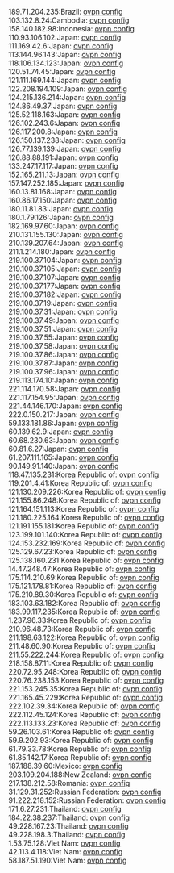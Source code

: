 189.71.204.235:Brazil: [ovpn config](vpn/189_71_204_235.ovpn)  
103.132.8.24:Cambodia: [ovpn config](vpn/103_132_8_24.ovpn)  
158.140.182.98:Indonesia: [ovpn config](vpn/158_140_182_98.ovpn)  
110.93.106.102:Japan: [ovpn config](vpn/110_93_106_102.ovpn)  
111.169.42.6:Japan: [ovpn config](vpn/111_169_42_6.ovpn)  
113.144.96.143:Japan: [ovpn config](vpn/113_144_96_143.ovpn)  
118.106.134.123:Japan: [ovpn config](vpn/118_106_134_123.ovpn)  
120.51.74.45:Japan: [ovpn config](vpn/120_51_74_45.ovpn)  
121.111.169.144:Japan: [ovpn config](vpn/121_111_169_144.ovpn)  
122.208.194.109:Japan: [ovpn config](vpn/122_208_194_109.ovpn)  
124.215.136.214:Japan: [ovpn config](vpn/124_215_136_214.ovpn)  
124.86.49.37:Japan: [ovpn config](vpn/124_86_49_37.ovpn)  
125.52.118.163:Japan: [ovpn config](vpn/125_52_118_163.ovpn)  
126.102.243.6:Japan: [ovpn config](vpn/126_102_243_6.ovpn)  
126.117.200.8:Japan: [ovpn config](vpn/126_117_200_8.ovpn)  
126.150.137.238:Japan: [ovpn config](vpn/126_150_137_238.ovpn)  
126.77.139.139:Japan: [ovpn config](vpn/126_77_139_139.ovpn)  
126.88.88.191:Japan: [ovpn config](vpn/126_88_88_191.ovpn)  
133.247.17.117:Japan: [ovpn config](vpn/133_247_17_117.ovpn)  
152.165.211.13:Japan: [ovpn config](vpn/152_165_211_13.ovpn)  
157.147.252.185:Japan: [ovpn config](vpn/157_147_252_185.ovpn)  
160.13.81.168:Japan: [ovpn config](vpn/160_13_81_168.ovpn)  
160.86.17.150:Japan: [ovpn config](vpn/160_86_17_150.ovpn)  
180.11.81.83:Japan: [ovpn config](vpn/180_11_81_83.ovpn)  
180.1.79.126:Japan: [ovpn config](vpn/180_1_79_126.ovpn)  
182.169.97.60:Japan: [ovpn config](vpn/182_169_97_60.ovpn)  
210.131.155.130:Japan: [ovpn config](vpn/210_131_155_130.ovpn)  
210.139.207.64:Japan: [ovpn config](vpn/210_139_207_64.ovpn)  
211.1.214.180:Japan: [ovpn config](vpn/211_1_214_180.ovpn)  
219.100.37.104:Japan: [ovpn config](vpn/219_100_37_104.ovpn)  
219.100.37.105:Japan: [ovpn config](vpn/219_100_37_105.ovpn)  
219.100.37.107:Japan: [ovpn config](vpn/219_100_37_107.ovpn)  
219.100.37.177:Japan: [ovpn config](vpn/219_100_37_177.ovpn)  
219.100.37.182:Japan: [ovpn config](vpn/219_100_37_182.ovpn)  
219.100.37.19:Japan: [ovpn config](vpn/219_100_37_19.ovpn)  
219.100.37.31:Japan: [ovpn config](vpn/219_100_37_31.ovpn)  
219.100.37.49:Japan: [ovpn config](vpn/219_100_37_49.ovpn)  
219.100.37.51:Japan: [ovpn config](vpn/219_100_37_51.ovpn)  
219.100.37.55:Japan: [ovpn config](vpn/219_100_37_55.ovpn)  
219.100.37.58:Japan: [ovpn config](vpn/219_100_37_58.ovpn)  
219.100.37.86:Japan: [ovpn config](vpn/219_100_37_86.ovpn)  
219.100.37.87:Japan: [ovpn config](vpn/219_100_37_87.ovpn)  
219.100.37.96:Japan: [ovpn config](vpn/219_100_37_96.ovpn)  
219.113.174.10:Japan: [ovpn config](vpn/219_113_174_10.ovpn)  
221.114.170.58:Japan: [ovpn config](vpn/221_114_170_58.ovpn)  
221.117.154.95:Japan: [ovpn config](vpn/221_117_154_95.ovpn)  
221.44.146.170:Japan: [ovpn config](vpn/221_44_146_170.ovpn)  
222.0.150.217:Japan: [ovpn config](vpn/222_0_150_217.ovpn)  
59.133.181.86:Japan: [ovpn config](vpn/59_133_181_86.ovpn)  
60.139.62.9:Japan: [ovpn config](vpn/60_139_62_9.ovpn)  
60.68.230.63:Japan: [ovpn config](vpn/60_68_230_63.ovpn)  
60.81.6.27:Japan: [ovpn config](vpn/60_81_6_27.ovpn)  
61.207.111.165:Japan: [ovpn config](vpn/61_207_111_165.ovpn)  
90.149.91.140:Japan: [ovpn config](vpn/90_149_91_140.ovpn)  
118.47.135.231:Korea Republic of: [ovpn config](vpn/118_47_135_231.ovpn)  
119.201.4.41:Korea Republic of: [ovpn config](vpn/119_201_4_41.ovpn)  
121.130.209.226:Korea Republic of: [ovpn config](vpn/121_130_209_226.ovpn)  
121.155.86.248:Korea Republic of: [ovpn config](vpn/121_155_86_248.ovpn)  
121.164.151.113:Korea Republic of: [ovpn config](vpn/121_164_151_113.ovpn)  
121.180.225.164:Korea Republic of: [ovpn config](vpn/121_180_225_164.ovpn)  
121.191.155.181:Korea Republic of: [ovpn config](vpn/121_191_155_181.ovpn)  
123.199.101.140:Korea Republic of: [ovpn config](vpn/123_199_101_140.ovpn)  
124.153.232.169:Korea Republic of: [ovpn config](vpn/124_153_232_169.ovpn)  
125.129.67.23:Korea Republic of: [ovpn config](vpn/125_129_67_23.ovpn)  
125.138.160.231:Korea Republic of: [ovpn config](vpn/125_138_160_231.ovpn)  
14.47.248.47:Korea Republic of: [ovpn config](vpn/14_47_248_47.ovpn)  
175.114.210.69:Korea Republic of: [ovpn config](vpn/175_114_210_69.ovpn)  
175.121.178.81:Korea Republic of: [ovpn config](vpn/175_121_178_81.ovpn)  
175.210.89.30:Korea Republic of: [ovpn config](vpn/175_210_89_30.ovpn)  
183.103.63.182:Korea Republic of: [ovpn config](vpn/183_103_63_182.ovpn)  
183.99.117.235:Korea Republic of: [ovpn config](vpn/183_99_117_235.ovpn)  
1.237.96.33:Korea Republic of: [ovpn config](vpn/1_237_96_33.ovpn)  
210.96.48.73:Korea Republic of: [ovpn config](vpn/210_96_48_73.ovpn)  
211.198.63.122:Korea Republic of: [ovpn config](vpn/211_198_63_122.ovpn)  
211.48.60.90:Korea Republic of: [ovpn config](vpn/211_48_60_90.ovpn)  
211.55.222.244:Korea Republic of: [ovpn config](vpn/211_55_222_244.ovpn)  
218.158.87.11:Korea Republic of: [ovpn config](vpn/218_158_87_11.ovpn)  
220.72.95.248:Korea Republic of: [ovpn config](vpn/220_72_95_248.ovpn)  
220.76.238.153:Korea Republic of: [ovpn config](vpn/220_76_238_153.ovpn)  
221.153.245.35:Korea Republic of: [ovpn config](vpn/221_153_245_35.ovpn)  
221.165.45.229:Korea Republic of: [ovpn config](vpn/221_165_45_229.ovpn)  
222.102.39.34:Korea Republic of: [ovpn config](vpn/222_102_39_34.ovpn)  
222.112.45.124:Korea Republic of: [ovpn config](vpn/222_112_45_124.ovpn)  
222.113.133.23:Korea Republic of: [ovpn config](vpn/222_113_133_23.ovpn)  
59.26.103.61:Korea Republic of: [ovpn config](vpn/59_26_103_61.ovpn)  
59.9.202.93:Korea Republic of: [ovpn config](vpn/59_9_202_93.ovpn)  
61.79.33.78:Korea Republic of: [ovpn config](vpn/61_79_33_78.ovpn)  
61.85.142.17:Korea Republic of: [ovpn config](vpn/61_85_142_17.ovpn)  
187.188.39.60:Mexico: [ovpn config](vpn/187_188_39_60.ovpn)  
203.109.204.188:New Zealand: [ovpn config](vpn/203_109_204_188.ovpn)  
217.138.212.58:Romania: [ovpn config](vpn/217_138_212_58.ovpn)  
31.129.31.252:Russian Federation: [ovpn config](vpn/31_129_31_252.ovpn)  
91.222.218.152:Russian Federation: [ovpn config](vpn/91_222_218_152.ovpn)  
171.6.27.231:Thailand: [ovpn config](vpn/171_6_27_231.ovpn)  
184.22.38.237:Thailand: [ovpn config](vpn/184_22_38_237.ovpn)  
49.228.167.23:Thailand: [ovpn config](vpn/49_228_167_23.ovpn)  
49.228.198.3:Thailand: [ovpn config](vpn/49_228_198_3.ovpn)  
1.53.75.128:Viet Nam: [ovpn config](vpn/1_53_75_128.ovpn)  
42.113.4.118:Viet Nam: [ovpn config](vpn/42_113_4_118.ovpn)  
58.187.51.190:Viet Nam: [ovpn config](vpn/58_187_51_190.ovpn)  
